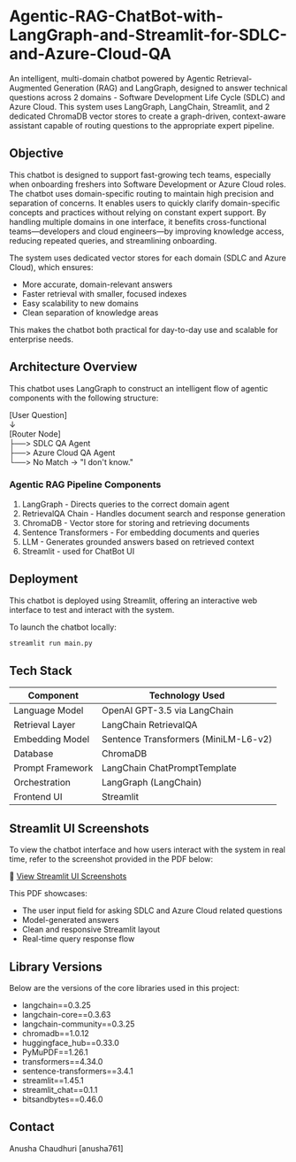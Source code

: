 # Agentic-RAG-ChatBot-with-LangGraph-and-Streamlit-for-SDLC-and-Azure-Cloud-QA

An intelligent, multi-domain chatbot powered by Agentic Retrieval-Augmented Generation (RAG) and LangGraph, designed to answer technical questions across 2 domains - Software Development Life Cycle (SDLC) and Azure Cloud. This system uses LangGraph, LangChain, Streamlit, and 2 dedicated ChromaDB vector stores to create a graph-driven, context-aware assistant capable of routing questions to the appropriate expert pipeline.

## Objective

This chatbot is designed to support fast-growing tech teams, especially when onboarding freshers into Software Development or Azure Cloud roles. The chatbot uses domain-specific routing to maintain high precision and separation of concerns. It enables users to quickly clarify domain-specific concepts and practices without relying on constant expert support. By handling multiple domains in one interface, it benefits cross-functional teams—developers and cloud engineers—by improving knowledge access, reducing repeated queries, and streamlining onboarding.

The system uses dedicated vector stores for each domain (SDLC and Azure Cloud), which ensures:
- More accurate, domain-relevant answers
- Faster retrieval with smaller, focused indexes
- Easy scalability to new domains
- Clean separation of knowledge areas

This makes the chatbot both practical for day-to-day use and scalable for enterprise needs.

## Architecture Overview

This chatbot uses LangGraph to construct an intelligent flow of agentic components with the following structure:

[User Question]  
    ↓  
[Router Node]  
 ├──> SDLC QA Agent  
 ├──> Azure Cloud QA Agent  
 └──> No Match → "I don't know."

### Agentic RAG Pipeline Components

1. LangGraph - Directs queries to the correct domain agent
2. RetrievalQA Chain - Handles document search and response generation
3. ChromaDB - Vector store for storing and retrieving documents
4. Sentence Transformers - For embedding documents and queries
5. LLM - Generates grounded answers based on retrieved context
6. Streamlit - used for ChatBot UI

## Deployment

This chatbot is deployed using Streamlit, offering an interactive web interface to test and interact with the system.

To launch the chatbot locally:

```bash
streamlit run main.py
```

## Tech Stack

| Component         | Technology Used                          |
|------------------|------------------------------------------|
| Language Model    | OpenAI GPT-3.5 via LangChain         |
| Retrieval Layer   | LangChain RetrievalQA       |
| Embedding Model   | Sentence Transformers (MiniLM-L6-v2)     |
| Database          | ChromaDB |
| Prompt Framework          | LangChain ChatPromptTemplate |
| Orchestration     | LangGraph (LangChain)                               |
| Frontend UI       | Streamlit                               |

## Streamlit UI Screenshots

To view the chatbot interface and how users interact with the system in real time, refer to the screenshot provided in the PDF below:

📄 [View Streamlit UI Screenshots](./output_screenshots.pdf)

This PDF showcases:

- The user input field for asking SDLC and Azure Cloud related questions
- Model-generated answers
- Clean and responsive Streamlit layout
- Real-time query response flow
  

## Library Versions

Below are the versions of the core libraries used in this project:

- langchain==0.3.25
- langchain-core==0.3.63
- langchain-community==0.3.25
- chromadb==1.0.12
- huggingface_hub==0.33.0
- PyMuPDF==1.26.1
- transformers==4.34.0
- sentence-transformers==3.4.1
- streamlit==1.45.1
- streamlit_chat==0.1.1
- bitsandbytes==0.46.0


## Contact
Anusha Chaudhuri [anusha761]
